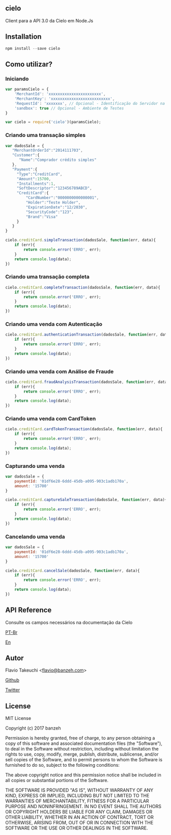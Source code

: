 ## cielo

Client para a API 3.0 da Cielo em Node.Js

## Installation
```js
npm install --save cielo
```

## Como utilizar?

### Iniciando
```js
var paramsCielo = {
    'MerchantId': 'xxxxxxxxxxxxxxxxxxxxxxx',
    'MerchantKey': 'xxxxxxxxxxxxxxxxxxxxxxxxxx',
    'RequestId': 'xxxxxxx', // Opcional - Identificação do Servidor na Cielo
    'sandbox': true // Opcional - Ambiente de Testes
}

var cielo = require('cielo')(paramsCielo);
```

### Criando uma transação simples
```js
var dadosSale = {  
   "MerchantOrderId":"2014111703",
   "Customer":{  
      "Name":"Comprador crédito simples"
   },
   "Payment":{  
     "Type":"CreditCard",
     "Amount":15700,
     "Installments":1,
     "SoftDescriptor":"123456789ABCD",
     "CreditCard":{  
         "CardNumber":"0000000000000001",
         "Holder":"Teste Holder",
         "ExpirationDate":"12/2030",
         "SecurityCode":"123",
         "Brand":"Visa"
     }
   }
}

cielo.creditCard.simpleTransaction(dadosSale, function(err, data){
    if (err){
        return console.error('ERRO', err);
    }
    return console.log(data);
})
```

### Criando uma transação completa
```js
cielo.creditCard.completeTransaction(dadosSale, function(err, data){
    if (err){
        return console.error('ERRO', err);
    }
    return console.log(data);
})
```

### Criando uma venda com Autenticação
```js
cielo.creditCard.authenticationTransaction(dadosSale, function(err, data){
    if (err){
        return console.error('ERRO', err);
    }
    return console.log(data);
})
```

### Criando uma venda com Análise de Fraude
```js
cielo.creditCard.fraudAnalysisTransaction(dadosSale, function(err, data){
    if (err){
        return console.error('ERRO', err);
    }
    return console.log(data);
})
```

### Criando uma venda com CardToken
```js
cielo.creditCard.cardTokenTransaction(dadosSale, function(err, data){
    if (err){
        return console.error('ERRO', err);
    }
    return console.log(data);
})
```

### Capturando uma venda
```js
var dadosSale = {
    paymentId: '01df6e28-6ddd-45db-a095-903c1adb170a',
    amount: '15700'
}

cielo.creditCard.captureSaleTransaction(dadosSale, function(err, data){
    if (err){
        return console.error('ERRO', err);
    }
    return console.log(data);
})
```

### Cancelando uma venda
```js
var dadosSale = {
    paymentId: '01df6e28-6ddd-45db-a095-903c1adb170a',
    amount: '15700'
}

cielo.creditCard.cancelSale(dadosSale, function(err, data){
    if (err){
        return console.error('ERRO', err);
    }
    return console.log(data);
})
```

## API Reference

Consulte os campos necessários na documentação da Cielo

[PT-Br](http://developercielo.github.io/Webservice-3.0/?shell#integração-api-3.0)

[En](http://developercielo.github.io/Webservice-3.0/english.html#api-integration-3.0)

<!--## Tests

Describe and show how to run the tests with code examples.-->

<!--## Contributors

Let people know how they can dive into the project, include important links to things like issue trackers, irc, twitter accounts if applicable.-->

## Autor

Flavio Takeuchi <[flavio@banzeh.com](mailto:flavio@banzeh.com)>

[Github](https://github.com/banzeh)

[Twitter](http://twitter.com/banzeh)

## License

MIT License

Copyright (c) 2017 banzeh

Permission is hereby granted, free of charge, to any person obtaining a copy
of this software and associated documentation files (the "Software"), to deal
in the Software without restriction, including without limitation the rights
to use, copy, modify, merge, publish, distribute, sublicense, and/or sell
copies of the Software, and to permit persons to whom the Software is
furnished to do so, subject to the following conditions:

The above copyright notice and this permission notice shall be included in all
copies or substantial portions of the Software.

THE SOFTWARE IS PROVIDED "AS IS", WITHOUT WARRANTY OF ANY KIND, EXPRESS OR
IMPLIED, INCLUDING BUT NOT LIMITED TO THE WARRANTIES OF MERCHANTABILITY,
FITNESS FOR A PARTICULAR PURPOSE AND NONINFRINGEMENT. IN NO EVENT SHALL THE
AUTHORS OR COPYRIGHT HOLDERS BE LIABLE FOR ANY CLAIM, DAMAGES OR OTHER
LIABILITY, WHETHER IN AN ACTION OF CONTRACT, TORT OR OTHERWISE, ARISING FROM,
OUT OF OR IN CONNECTION WITH THE SOFTWARE OR THE USE OR OTHER DEALINGS IN THE
SOFTWARE.